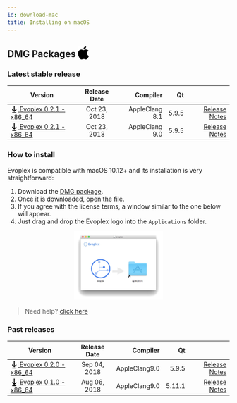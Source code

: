```yaml
---
id: download-mac
title: Installing on macOS
---
```


## DMG Packages <img src="/img/apple-logo.svg" width="25" style="vertical-align: sub;">

### Latest stable release

| Version             | Release Date  | Compiler  | Qt    |     |
| ------------------- |:-------------:| ---------:| -----:| ---:|
| [<img src="/img/download-black.svg" width="17" style="vertical-align: sub;"> Evoplex 0.2.1 - x86_64](https://github.com/evoplex/evoplex/releases/download/v0.2.1/evoplex-0.2.1.x86_64.dmg) | Oct 23, 2018    | AppleClang 8.1 | 5.9.5| [Release Notes](/blog/2018/10/23/evoplex-021-released) |
| [<img src="/img/download-black.svg" width="17" style="vertical-align: sub;"> Evoplex 0.2.1 - x86_64](https://github.com/evoplex/evoplex/releases/download/v0.2.1/evoplex-0.2.1.x86_64_appleclang9.0.dmg) | Oct 23, 2018    | AppleClang 9.0 | 5.9.5| [Release Notes](/blog/2018/10/23/evoplex-021-released) |

### How to install

Evoplex is compatible with macOS 10.12+ and its installation is very straightforward:

1. Download the [DMG package](#latest-stable-release).
2. Once it is downloaded, open the file.
3. If you agree with the license terms, a window similar to the one below will appear.
4. Just drag and drop the Evoplex logo into the `Applications` folder.

<center>
<img src="/img/evoplex-dmg.png" width="40%">
</center>

> Need help? [click here](/help)

### Past releases

| Version             | Release Date  | Compiler  | Qt    |     |
| ------------------- |:-------------:| ---------:| -----:| ---:|
| [<img src="/img/download-black.svg" width="17" style="vertical-align: sub;"> Evoplex 0.2.0 - x86_64](https://github.com/evoplex/evoplex/releases/download/v0.2.0/evoplex-0.2.0.x86_64.dmg) | Sep 04, 2018    | AppleClang9.0 | 5.9.5| [Release Notes](/blog/2018/09/04/evoplex-020-released) |
| [<img src="/img/download-black.svg" width="17" style="vertical-align: sub;"> Evoplex 0.1.0 - x86_64](https://github.com/evoplex/evoplex/releases/download/v0.1.0/evoplex-0.1.0.x86_64.dmg) | Aug 06, 2018    | AppleClang9.0 | 5.11.1| [Release Notes](/blog/2018/08/06/evoplex-010-released) |
